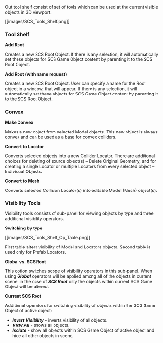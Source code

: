 Out tool shelf consist of set of tools which can be used at the current visible objects in 3D viewport.

[[images/SCS_Tools_Shelf.png]]


### Tool Shelf

**Add Root**

Creates a new SCS Root Object. If there is any selection, it will automatically set these objects for SCS Game Object content by parenting it to the SCS Root Object.


**Add Root (with name request)**

Creates a new SCS Root Object. User can specify a name for the Root object in a window, that will appear. If there is any selection, it will automatically set these objects for SCS Game Object content by parenting it to the SCS Root Object.


### Convex

**Make Convex**

Makes a new object from selected Model objects. This new object is always convex and can be used as a base for convex colliders.


**Convert to Locator**

Converts selected objects into a new Collider Locator. There are additional choices for deleting of source object(s) – Delete Original Geometry, and for creating a single Locator or multiple Locators from every selected object – Individual Objects.


**Convert to Mesh**

Converts selected Collision Locator(s) into editable Model (Mesh) object(s).


### Visibility Tools

Visibility tools consists of sub-panel for viewing objects by type and three additional visibility operators.

**Switching by type**

[[images/SCS_Tools_Shelf_Op_Table.png]]

First table alters visibility of Model and Locators objects. Second table is used only for Prefab Locators.


**Global vs. SCS Root**

This option switches scope of visibility operators in this sub-panel. When using _**Global**_ operators will be applied among all of the objects in current scene, in the case of _**SCS Root**_ only the objects within current SCS Game Object will be altered.

**Current SCS Root**

Additional operators for switching visibility of objects within the SCS Game Object of active object:
* _**Invert Visibility**_ - inverts visibility of all objects.
* _**View All**_ - shows all objects.
* _**Isolate**_ - show all objects within SCS Game Object of active object and hide all other objects in scene.